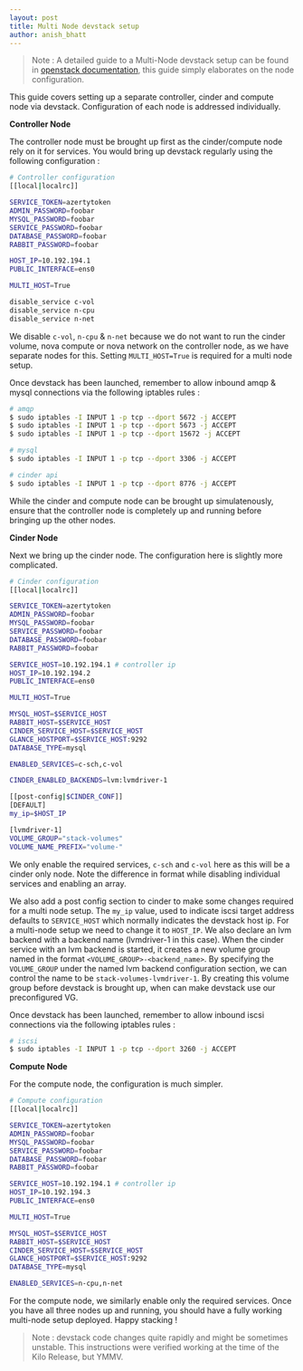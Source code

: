 ```yaml
---
layout: post
title: Multi Node devstack setup
author: anish_bhatt
---
```


  > Note : A detailed guide to a Multi-Node devstack setup can be found in [openstack documentation](http://http://docs.openstack.org/developer/devstack/guides/multinode-lab.html), this guide simply elaborates on the node configuration.

This guide covers setting up a separate controller, cinder and compute node via devstack. Configuration of each node is addressed individually.

**Controller Node**

The controller node must be brought up first as the cinder/compute node rely on it for services. You would bring up devstack regularly using the following configuration :

````bash
# Controller configuration
[[local|localrc]]

SERVICE_TOKEN=azertytoken
ADMIN_PASSWORD=foobar
MYSQL_PASSWORD=foobar
SERVICE_PASSWORD=foobar
DATABASE_PASSWORD=foobar
RABBIT_PASSWORD=foobar

HOST_IP=10.192.194.1
PUBLIC_INTERFACE=ens0

MULTI_HOST=True

disable_service c-vol
disable_service n-cpu
disable_service n-net
````
We disable <code>c-vol</code>, <code>n-cpu</code> & <code>n-net</code> because we do not want to run the cinder volume, nova compute or nova network on the controller node, as we have separate nodes for this. Setting <code>MULTI_HOST=True</code> is required for a multi node setup.

Once devstack has been launched, remember to allow inbound amqp & mysql connections via the following iptables rules :

````bash
# amqp
$ sudo iptables -I INPUT 1 -p tcp --dport 5672 -j ACCEPT
$ sudo iptables -I INPUT 1 -p tcp --dport 5673 -j ACCEPT
$ sudo iptables -I INPUT 1 -p tcp --dport 15672 -j ACCEPT

# mysql
$ sudo iptables -I INPUT 1 -p tcp --dport 3306 -j ACCEPT

# cinder api
$ sudo iptables -I INPUT 1 -p tcp --dport 8776 -j ACCEPT
````

While the cinder and compute node can be brought up simulatenously, ensure that the controller node is completely up and running before bringing up the other nodes.

**Cinder Node**

Next we bring up the cinder node. The configuration here is slightly more complicated.

````bash
# Cinder configuration
[[local|localrc]]

SERVICE_TOKEN=azertytoken
ADMIN_PASSWORD=foobar
MYSQL_PASSWORD=foobar
SERVICE_PASSWORD=foobar
DATABASE_PASSWORD=foobar
RABBIT_PASSWORD=foobar

SERVICE_HOST=10.192.194.1 # controller ip
HOST_IP=10.192.194.2
PUBLIC_INTERFACE=ens0

MULTI_HOST=True

MYSQL_HOST=$SERVICE_HOST
RABBIT_HOST=$SERVICE_HOST
CINDER_SERVICE_HOST=$SERVICE_HOST
GLANCE_HOSTPORT=$SERVICE_HOST:9292
DATABASE_TYPE=mysql

ENABLED_SERVICES=c-sch,c-vol

CINDER_ENABLED_BACKENDS=lvm:lvmdriver-1

[[post-config|$CINDER_CONF]]
[DEFAULT]
my_ip=$HOST_IP

[lvmdriver-1]
VOLUME_GROUP="stack-volumes"
VOLUME_NAME_PREFIX="volume-"
````

We only enable the required services, <code>c-sch</code> and <code>c-vol</code> here as this will be a cinder only node. Note the difference in format while disabling individual services and enabling an array.

We also add a post config section to cinder to make some changes required for a multi node setup. The <code>my\_ip</code> value, used to indicate iscsi target address defaults to <code>SERVICE\_HOST</code> which normally indicates the devstack host ip. For a multi-node setup we need to change it to <code>HOST\_IP</code>. We also declare an lvm backend with a backend name (lvmdriver-1 in this case). When the cinder service with an lvm backend is started, it creates a new volume group named in the format <code>\<VOLUME\_GROUP\>-\<backend_name\></code>. By specifying the <code>VOLUME\_GROUP</code> under the named lvm backend configuration section, we can control the name to be <code>stack-volumes-lvmdriver-1</code>. By creating this volume group before devstack is brought up, when can make devstack use our preconfigured VG.

Once devstack has been launched, remember to allow inbound iscsi connections via the following iptables rules :

````bash
# iscsi
$ sudo iptables -I INPUT 1 -p tcp --dport 3260 -j ACCEPT
````
**Compute Node**

For the compute node, the configuration is much simpler.

````bash
# Compute configuration
[[local|localrc]]

SERVICE_TOKEN=azertytoken
ADMIN_PASSWORD=foobar
MYSQL_PASSWORD=foobar
SERVICE_PASSWORD=foobar
DATABASE_PASSWORD=foobar
RABBIT_PASSWORD=foobar

SERVICE_HOST=10.192.194.1 # controller ip
HOST_IP=10.192.194.3
PUBLIC_INTERFACE=ens0

MULTI_HOST=True

MYSQL_HOST=$SERVICE_HOST
RABBIT_HOST=$SERVICE_HOST
CINDER_SERVICE_HOST=$SERVICE_HOST
GLANCE_HOSTPORT=$SERVICE_HOST:9292
DATABASE_TYPE=mysql

ENABLED_SERVICES=n-cpu,n-net
````

For the compute node, we similarly enable only the required services. Once you have all three nodes up and running, you should have a fully working multi-node setup deployed. Happy stacking !

 > Note : devstack code changes quite rapidly and might be sometimes unstable. This instructions were verified working at the time of the Kilo Release, but YMMV.
